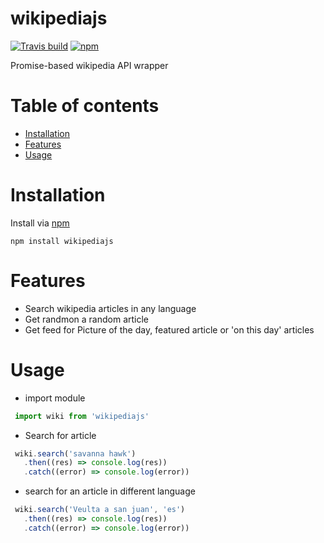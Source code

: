 # wikipediajs

[![Travis build](https://img.shields.io/travis/maximodleon/wikipediajs.svg?style=flat-square)]()
[![npm](https://img.shields.io/npm/v/wikipediajs.svg?style=flat-square)]()

Promise-based wikipedia API wrapper

# Table of contents

* [Installation](#installation)
* [Features](#features)
* [Usage](#usage)

# Installation

Install via [npm](https://www.npmjs.com/package/wikipediajs)

`npm install wikipediajs`

# Features
* Search wikipedia articles in any language
* Get randmon a random article
* Get feed for Picture of the day, featured article or 'on this day' articles

# Usage

* import module

```js
 import wiki from 'wikipediajs'
```

* Search for article

```js
 wiki.search('savanna hawk')
   .then((res) => console.log(res))
   .catch((error) => console.log(error))
```

* search for an article in different language

```js
 wiki.search('Veulta a san juan', 'es')
   .then((res) => console.log(res))
   .catch((error) => console.log(error))
```